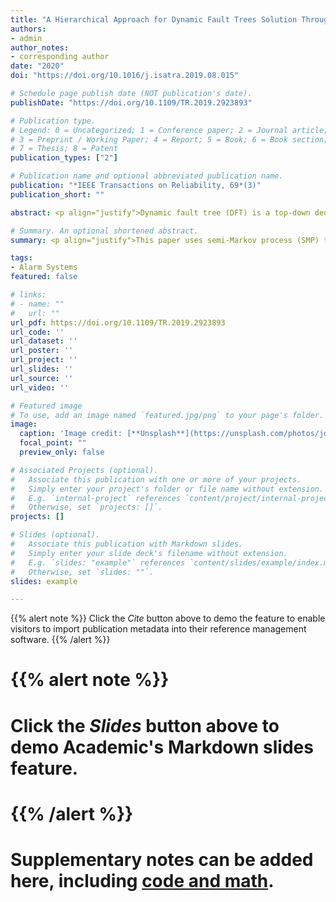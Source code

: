 ```yaml
---
title: "A Hierarchical Approach for Dynamic Fault Trees Solution Through Semi-Markov Process"
authors:
- admin
author_notes:
- corresponding author
date: "2020"
doi: "https://doi.org/10.1016/j.isatra.2019.08.015"

# Schedule page publish date (NOT publication's date).
publishDate: "https://doi.org/10.1109/TR.2019.2923893"

# Publication type.
# Legend: 0 = Uncategorized; 1 = Conference paper; 2 = Journal article;
# 3 = Preprint / Working Paper; 4 = Report; 5 = Book; 6 = Book section;
# 7 = Thesis; 8 = Patent
publication_types: ["2"]

# Publication name and optional abbreviated publication name.
publication: "*IEEE Transactions on Reliability, 69*(3)"
publication_short: ""

abstract: <p align="justify">Dynamic fault tree (DFT) is a top-down deductive technique extended to model systems with complex failure behaviors and interactions. In two last decades, different methods have been applied to improve its capabilities, such as computational complexity reduction, modularization, intricate failure distribution, and reconfiguration. This paper uses semi-Markov process (SMP) theorem for DFT solution with the motivation of obviating the model state-explosion, considering nonexponential failure distribution through a hierarchical solution. In addition, in the proposed method, a universal SMP for static and dynamic gates is introduced, which can generalize dynamic behaviors like functional dependencies, sequences, priorities, and spares in a single model. The efficiency of the method regarding precision and competitiveness with commercial tools, repeated events consideration, computational complexity reduction, nonexponential failure distribution consideration, and repairable events in DFT is studied by a number of examples, and the results are then compared to those of the selected existing methods.</p>

# Summary. An optional shortened abstract.
summary: <p align="justify">This paper uses semi-Markov process (SMP) theorem for DFT solution with the motivation of obviating the model state-explosion, considering nonexponential failure distribution through a hierarchical solution.</p>

tags:
- Alarm Systems
featured: false

# links:
# - name: ""
#   url: ""
url_pdf: https://doi.org/10.1109/TR.2019.2923893
url_code: ''
url_dataset: ''
url_poster: ''
url_project: ''
url_slides: ''
url_source: ''
url_video: ''

# Featured image
# To use, add an image named `featured.jpg/png` to your page's folder. 
image:
  caption: 'Image credit: [**Unsplash**](https://unsplash.com/photos/jdD8gXaTZsc)'
  focal_point: ""
  preview_only: false

# Associated Projects (optional).
#   Associate this publication with one or more of your projects.
#   Simply enter your project's folder or file name without extension.
#   E.g. `internal-project` references `content/project/internal-project/index.md`.
#   Otherwise, set `projects: []`.
projects: []

# Slides (optional).
#   Associate this publication with Markdown slides.
#   Simply enter your slide deck's filename without extension.
#   E.g. `slides: "example"` references `content/slides/example/index.md`.
#   Otherwise, set `slides: ""`.
slides: example

---
```


{{% alert note %}}
Click the *Cite* button above to demo the feature to enable visitors to import publication metadata into their reference management software.
{{% /alert %}}

# {{% alert note %}}
# Click the *Slides* button above to demo Academic's Markdown slides feature.
# {{% /alert %}}

# Supplementary notes can be added here, including [code and math](https://sourcethemes.com/academic/docs/writing-markdown-latex/).




